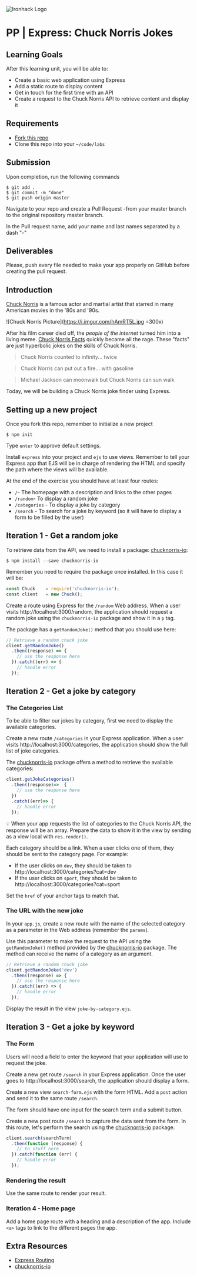 ![Ironhack Logo](https://i.imgur.com/1QgrNNw.png)

# PP | Express: Chuck Norris Jokes

## Learning Goals

After this learning unit, you will be able to:

- Create a basic web application using Express
- Add a static route to display content
- Get in touch for the first time with an API
- Create a request to the Chuck Norris API to retrieve content and display it

## Requirements

- [Fork this repo](https://guides.github.com/activities/forking/)
- Clone this repo into your `~/code/labs`

## Submission

Upon completion, run the following commands
```
$ git add .
$ git commit -m "done"
$ git push origin master
```
Navigate to your repo and create a Pull Request -from your master branch to the original repository master branch.

In the Pull request name, add your name and last names separated by a dash "-"

## Deliverables

Please, push every file needed to make your app properly on GitHub before creating the pull request.

## Introduction

[Chuck Norris](https://en.wikipedia.org/wiki/Chuck_Norris) is a famous actor and martial artist that starred in many American movies in the '80s and '90s.

![Chuck Norris Picture](https://i.imgur.com/hAmRT5L.jpg =300x)

After his film career died off, the *people of the internet* turned him into a living meme. [Chuck Norris Facts](https://en.wikipedia.org/wiki/Chuck_Norris_facts) quickly became all the rage. These "facts" are just hyperbolic jokes on the skills of Chuck Norris.

> Chuck Norris counted to infinity... twice

> Chuck Norris can put out a fire... with gasoline

> Michael Jackson can moonwalk but Chuck Norris can sun walk

Today, we will be building a Chuck Norris joke finder using Express.

## Setting up a new project

Once you fork this repo, remember to initialize a new project

```
$ npm init
```
Type `enter` to approve default settings.

Install `express` into your project and `ejs` to use views. Remember to tell your Express app that EJS will be in charge of rendering the HTML and specify the path where the views will be available.

At the end of the exercise you should have at least four routes:

- `/`- The homepage with a description and links to the other pages
- `/random`- To display a random joke
- `/categories` - To display a joke by category
- `/search` - To search for a joke by keyword (so it will have to display a form to be filled by the user)


## Iteration 1 - Get a random joke

To retrieve data from the API, we need to install a package: [chucknorris-io](https://www.npmjs.com/package/chucknorris-io):

```
$ npm install --save chucknorris-io
```

Remember you need to require the package once installed. In this case it will be:

```javascript
const Chuck    = require('chucknorris-io');
const client   = new Chuck();
```

Create a route using Express for the `/random` Web address. When a user visits http://localhost:3000/random, the application should request a random joke using the `chucknorris-io` package and show it in a `p` tag.

The package has a `getRandomJoke()` method that you should use here:

```javascript
// Retrieve a random chuck joke
client.getRandomJoke()
  .then((response) => {
    // use the response here
  }).catch((err) => {
    // handle error
  });
```

## Iteration 2 - Get a joke by category

### The Categories List

To be able to filter our jokes by category, first we need to display the available categories.

Create a new route `/categories` in your Express application. When a user visits http://localhost:3000/categories, the application should show the full list of joke categories.

The [chucknorris-io](https://www.npmjs.com/package/chucknorris-io) package offers a method to retrieve the available categories:

```javascript
client.getJokeCategories()
  .then((response)=>  {
    // use the response here
  })
  .catch((err)=> {
    // handle error
  });
```


:bulb: When your app requests the list of categories to the Chuck Norris API, the response will be an array. Prepare the data to show it in the view by sending as a view local with `res.render()`.


Each category should be a link. When a user clicks one of them, they should be sent to the category page. For example:

- If the user clicks on `dev`, they should be taken to http://localhost:3000/categories?cat=dev
- If the user clicks on `sport`, they should be taken to http://localhost:3000/categories?cat=sport

Set the `href` of your anchor tags to match that.

### The URL with the new joke

In your `app.js`, create a new route with the name of the selected category as a parameter in the Web address (remember the `params`).

Use this parameter to make the request to the API using the `getRandomJoke()` method provided by the [chucknorris-io](https://www.npmjs.com/package/chucknorris-io) package. The method can receive the name of a category as an argument.

```javascript
// Retrieve a random chuck joke
client.getRandomJoke('dev')
  .then((response) => {
    // use the response here
  }).catch((err) => {
    // handle error
  });
```

Display the result in the view `joke-by-category.ejs`.


## Iteration 3 - Get a joke by keyword

### The Form

Users will need a field to enter the keyword that your application will use to request the joke.

Create a new get route `/search` in your Express application. Once the user goes to http://localhost:3000/search, the application should display a form.

Create a new view `search-form.ejs` with the form HTML. Add a `post` action and send it to the same route `/search`.

The form should have one input for the search term and a submit button.

Create a new post route `/search` to capture the data sent from the form. In this route, let's perform the search using the [chucknorris-io](https://www.npmjs.com/package/chucknorris-io) package.

```javascript
client.search(searchTerm)
  .then(function (response) {
    // to stuff here
  }).catch(function (err) {
    // handle error
  });
```
### Rendering the result

Use the same route to render your result.


### Iteration 4 - Home page

Add a home page route with a heading and a description of the app. Include `<a>` tags to link to the different pages the app.


## Extra Resources

- [Express Routing](https://expressjs.com/en/guide/routing.html)
- [chucknorris-io](https://www.npmjs.com/package/chucknorris-io)
